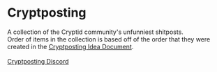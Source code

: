 # Cryptposting
A collection of the Cryptid community's unfunniest shitposts.<br>
Order of items in the collection is based off of the order that they were created in the [Cryptposting Idea Document](https://docs.google.com/document/d/1toiOWh2qfouhZYUSiBEgHxU91lbzgvMfR46bShg67Qs/edit?pli=1&tab=t.0).<br>
<br>
[Cryptposting Discord](https://discord.gg/Jk9Q9usrNy)
